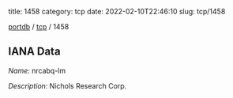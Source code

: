 title: 1458
category: tcp
date: 2022-02-10T22:46:10
slug: tcp/1458

[portdb](/) / [tcp](/category/tcp.html) / 1458


## IANA Data

_Name:_ nrcabq-lm

_Description:_ Nichols Research Corp.


